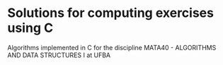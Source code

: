 # Solutions for computing exercises using C
Algorithms implemented in C for the discipline MATA40 - ALGORITHMS AND DATA STRUCTURES I at UFBA
